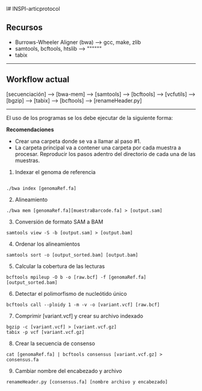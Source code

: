 l# INSPI-articprotocol

## Recursos 

- Burrows-Wheeler Aligner (bwa) --> gcc, make, zlib 
- samtools, bcftools, htslib --> """"""
- tabix
---

## Workflow actual

[secuenciación] --> [bwa-mem] --> [samtools] --> [bcftools] --> [vcfutils] --> [bgzip] --> [tabix] --> [bcftools] --> [renameHeader.py]

---

El uso de los programas se los debe ejecutar de la siguiente forma:

**Recomendaciones**
- Crear una carpeta donde se va a llamar al paso #1.
- La carpeta principal va a contener una carpeta por cada muestra a procesar. Reproducir los pasos adentro del directorio de cada una de las muestras.

1. Indexar el genoma de referencia

``` shell

./bwa index [genomaRef.fa] 

```

2. Alineamiento

``` shell
./bwa mem [genomaRef.fa][muestraBarcode.fa] > [output.sam]
```

3. Conversión de formato SAM a BAM

``` shell
samtools view -S -b [output.sam] > [output.bam]
```

4. Ordenar los alineamientos

``` shell
samtools sort -o [output_sorted.bam] [output.bam] 
```

5. Calcular la cobertura de las lecturas

``` shell
bcftools mpileup -O b -o [raw.bcf] -f [genomaRef.fa] [output_sorted.bam]
```

6. Detectar el polimorfismo de nucleótido único

``` shell
bcftools call --ploidy 1 -m -v -o [variant.vcf] [raw.bcf]
```

7. Comprimir [variant.vcf] y crear su archivo indexado

``` shell
bgzip -c [variant.vcf] > [variant.vcf.gz]
tabix -p vcf [variant.vcf.gz]
```

8. Crear la secuencia de consenso

``` shell
cat [genomaRef.fa] | bcftools consensus [variant.vcf.gz] > consensus.fa
```

9. Cambiar nombre del encabezado y archivo

``` shell
renameHeader.py [consensus.fa] [nombre archivo y encabezado]
```
